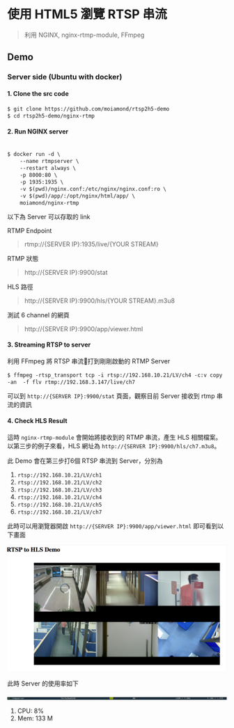 # 使用 HTML5 瀏覽 RTSP 串流 
> 利用 NGINX, nginx-rtmp-module, FFmpeg

## Demo

### Server side (Ubuntu with docker)

#### 1. Clone the src code

```shell
$ git clone https://github.com/moiamond/rtsp2h5-demo
$ cd rtsp2h5-demo/nginx-rtmp
```

#### 2. Run NGINX server

```shell

$ docker run -d \
    --name rtmpserver \
    --restart always \
    -p 8000:80 \
    -p 1935:1935 \
    -v $(pwd)/nginx.conf:/etc/nginx/nginx.conf:ro \
    -v $(pwd)/app/:/opt/nginx/html/app/ \
    moiamond/nginx-rtmp
```

以下為 Server 可以存取的 link

RTMP Endpoint
> rtmp://{SERVER IP}:1935/live/{YOUR STREAM}

RTMP 狀態
> http://{SERVER IP}:9900/stat

HLS 路徑
> http://{SERVER IP}:9900/hls/{YOUR STREAM}.m3u8

測試 6 channel 的網頁
> http://{SERVER IP}:9900/app/viewer.html

#### 3. Streaming RTSP to server

利用 FFmpeg 將 RTSP 串流打到剛剛啟動的 RTMP Server

```shell
$ ffmpeg -rtsp_transport tcp -i rtsp://192.168.10.21/LV/ch4 -c:v copy -an  -f flv rtmp://192.168.3.147/live/ch7
```

可以到 `http://{SERVER IP}:9900/stat` 頁面，觀察目前 Server 接收到 rtmp 串流的資訊

#### 4. Check HLS Result

這時 `nginx-rtmp-module` 會開始將接收到的 RTMP 串流，產生 HLS 相關檔案。以第三步的例子來看，HLS 網址為 `http://{SERVER IP}:9900/hls/ch7.m3u8`。

此 Demo 會在第三步打6個 RTSP 串流到 Server，分別為

1. `rtsp://192.168.10.21/LV/ch1`
1. `rtsp://192.168.10.21/LV/ch2`
1. `rtsp://192.168.10.21/LV/ch3`
1. `rtsp://192.168.10.21/LV/ch4`
1. `rtsp://192.168.10.21/LV/ch5`
1. `rtsp://192.168.10.21/LV/ch7`

此時可以用瀏覽器開啟 `http://{SERVER IP}:9900/app/viewer.html` 即可看到以下畫面

![Chrome show 6ch](/pics/viewer-6ch.png)

此時 Server 的使用率如下

![Server metrics](/pics/nginx-rtmp-6ch-metrics.png)

1. CPU: 8%
1. Mem: 133 M
